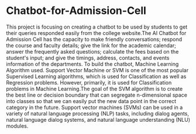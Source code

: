 # Chatbot-for-Admission-Cell
  This project is focusing on creating a chatbot to be used by students to get their queries responded easily from the college website.The AI Chatbot for Admission Cell has the capacity to make friendly conversations; respond the course and faculty details; give the link for the academic calendar; answer the frequently asked questions; calculate the fees based on the student's input; and give the timings, address, contacts, and events information of the departments. To build the chatbot, Machine Learning Algorithm used.
  Support Vector Machine or SVM is one of the most popular Supervised Learning algorithms, which is used for Classification as well as Regression problems. However, primarily, it is used for Classification problems in Machine Learning.The goal of the SVM algorithm is to create the best line or decision boundary that can segregate n-dimensional space into classes so that we can easily put the new data point in the correct category in the future. Support vector machines (SVMs) can be used in a variety of natural language processing (NLP) tasks, including dialog agents, natural language dialog systems, and natural language understanding (NLU) modules. 




